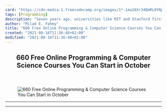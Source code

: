 ```yaml
---
card: "https://cdn-media-1.freecodecamp.org/images/1*-1ma26Xr34QmRL0YNpanvA.png"
tags: [Programming]
description: "Seven years ago, universities like MIT and Stanford first ope"
author: "Milad E. Fahmy"
title: "660 Free Online Programming & Computer Science Courses You Can Start in October"
created: "2021-08-16T11:36:48+02:00"
modified: "2021-08-16T11:36:48+02:00"
---
```

<div class="site-wrapper">
<main id="site-main" class="site-main outer">
<div class="inner">
<article class="post-full post tag-programming tag-tech tag-technology tag-personal-development tag-education ">
<header class="post-full-header">
<h1 class="post-full-title">660 Free Online Programming &amp; Computer Science Courses You Can Start in October</h1>
</header>
<figure class="post-full-image">
<picture>
<source media="(max-width: 700px)" sizes="1px" srcset="data:image/gif;base64,R0lGODlhAQABAIAAAAAAAP///yH5BAEAAAAALAAAAAABAAEAAAIBRAA7 1w">
<source media="(min-width: 701px)" sizes="(max-width: 800px) 400px,
(max-width: 1170px) 700px,
1400px" srcset="https://cdn-media-1.freecodecamp.org/images/1*-1ma26Xr34QmRL0YNpanvA.png 300w,
https://cdn-media-1.freecodecamp.org/images/1*-1ma26Xr34QmRL0YNpanvA.png 600w,
https://cdn-media-1.freecodecamp.org/images/1*-1ma26Xr34QmRL0YNpanvA.png 1000w,
https://cdn-media-1.freecodecamp.org/images/1*-1ma26Xr34QmRL0YNpanvA.png 2000w">
<img onerror="this.style.display='none'" src="https://cdn-media-1.freecodecamp.org/images/1*-1ma26Xr34QmRL0YNpanvA.png" alt="660 Free Online Programming &amp; Computer Science Courses You Can Start in October">
</picture>
</figure>
<section class="post-full-content">
<div class="post-content">
</div>
<hr>
<hr>
</section>
</article>
</div>
</main>
</div>
<!-- Google Tag Manager (noscript) -->
<!-- End Google Tag Manager (noscript) -->
